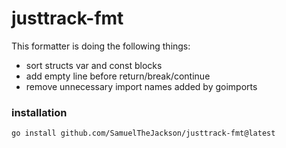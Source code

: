 # justtrack-fmt

This formatter is doing the following things:
- sort structs var and const blocks
- add empty line before return/break/continue
- remove unnecessary import names added by goimports

### installation
`go install github.com/SamuelTheJackson/justtrack-fmt@latest`
